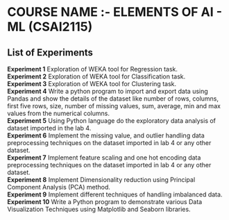 # COURSE NAME :- ELEMENTS OF AI - ML (CSAI2115)

## List of Experiments
**Experiment 1** Exploration of WEKA tool for Regression task. <br/> 
**Experiment 2**
Exploration of WEKA tool for Classification task.<br/> 
**Experiment 3** Exploration of WEKA tool for Clustering task.<br/> 
**Experiment 4**
Write a python program to import and export data using Pandas and
show the details of the dataset like number of rows, columns, first five
rows, size, number of missing values, sum, average, min and max
values from the numerical columns.<br/> 
**Experiment 5**
Using Python language do the exploratory data analysis of dataset
imported in the lab 4.<br/> 
**Experiment 6**
Implement the missing value, and outlier handling data preprocessing
techniques on the dataset imported in lab 4 or any other dataset.<br/> 
**Experiment 7**
Implement feature scaling and one hot encoding data preprocessing
techniques on the dataset imported in lab 4 or any other dataset.<br/> 
**Experiment 8**
Implement Dimensionality reduction using Principal Component
Analysis (PCA) method.<br/> 
**Experiment 9** Implement different techniques of handling imbalanced data.<br/> 
**Experiment 10**
Write a Python program to demonstrate various Data Visualization
Techniques using Matplotlib and Seaborn libraries.<br/> 

